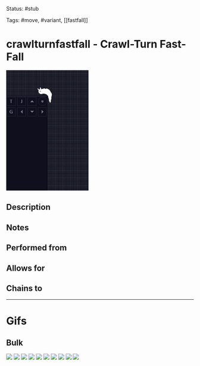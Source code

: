 Status: #stub

Tags: #move, #variant, [[fastfall]]

# crawlturnfastfall - Crawl-Turn Fast-Fall
<img src=https://raw.githubusercontent.com/LauraHannah44/Rain-World-Movement/main/Files/crawlturnfastfall_header.gif>

## Description


## Notes


## Performed from


## Allows for


## Chains to


___
# Gifs
## Bulk
<img src=https://raw.githubusercontent.com/LauraHannah44/Rain-World-Movement/main/Files/crawlturnfastfall_0.gif>

<img src=https://raw.githubusercontent.com/LauraHannah44/Rain-World-Movement/main/Files/crawlturnfastfall_1.gif>

<img src=https://raw.githubusercontent.com/LauraHannah44/Rain-World-Movement/main/Files/crawlturnfastfall_2.gif>

<img src=https://raw.githubusercontent.com/LauraHannah44/Rain-World-Movement/main/Files/crawlturnfastfall_3.gif>

<img src=https://raw.githubusercontent.com/LauraHannah44/Rain-World-Movement/main/Files/crawlturnfastfall_4.gif>

<img src=https://raw.githubusercontent.com/LauraHannah44/Rain-World-Movement/main/Files/crawlturnfastfall_5.gif>

<img src=https://raw.githubusercontent.com/LauraHannah44/Rain-World-Movement/main/Files/crawlturnfastfall_6.gif>

<img src=https://raw.githubusercontent.com/LauraHannah44/Rain-World-Movement/main/Files/crawlturnfastfall_7.gif>

<img src=https://raw.githubusercontent.com/LauraHannah44/Rain-World-Movement/main/Files/crawlturnfastfall_8.gif>

<img src=https://raw.githubusercontent.com/LauraHannah44/Rain-World-Movement/main/Files/crawlturnfastfall_9.gif>
